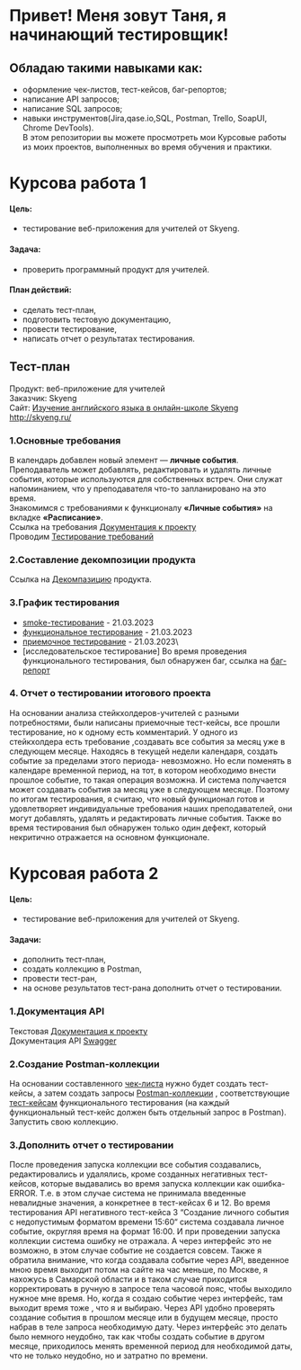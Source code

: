 # Привет! Меня зовут Таня, я начинающий тестировщик!
## Обладаю такими навыками как:
* оформление чек-листов, тест-кейсов, баг-репортов;
* написание API запросов;
* написание SQL запросов;
* навыки инструментов(Jira,qase.io,SQL, Postman, Trello, SoapUI, Chrome DevTools).\
В этом репозитории вы можете просмотреть мои Курсовые работы из моих проектов, выполненных во время обучения и практики.
# Курсова работа 1
#### Цель:
* тестирование веб-приложения для учителей от Skyeng.
#### Задача:
* проверить программный продукт для учителей.
#### План действий:
* сделать тест-план,
* подготовить тестовую документацию,
*  провести тестирование,
*  написать отчет о результатах тестирования.
 ## Тест-план
Продукт: веб-приложение для учителей\
Заказчик: Skyeng\
Сайт: [Изучение английского языка в онлайн-школе Skyeng ](http://skyeng.ru/)http://skyeng.ru/
### 1.Основные требования
В календарь добавлен новый элемент — **личные события**.
Преподаватель может добавлять, редактировать и удалять личные события, которые используются для собственных встреч. Они служат напоминанием, что у преподавателя что-то запланировано на это время.\
Знакомимся с требованиями к функционалу **«Личные события»** на вкладке **«Расписание»**.\
Ссылка на требования [Документация к проекту](https://github.com/TanyaAnissimova/Projects/blob/fed421125aea4c1d16d42845fc5fd12484dc445d/%D0%9A%D1%83%D1%80%D1%81%D0%BE%D0%B2%D0%B0%D1%8F%20%D1%80%D0%B0%D0%B1%D0%BE%D1%82%D0%B0%201/%D0%94%D0%BE%D0%BA%D1%83%D0%BC%D0%B5%D0%BD%D1%82%D0%B0%D1%86%D0%B8%D1%8F%20%D0%BA%20%D0%BF%D1%80%D0%BE%D0%B5%D0%BA%D1%82%D1%83/%D0%94%D0%BE%D0%BA%D1%83%D0%BC%D0%B5%D0%BD%D1%82%D0%B0%D1%86%D0%B8%D1%8F%20%D0%BA%20%D0%BF%D1%80%D0%BE%D0%B5%D0%BA%D1%82%D1%83.docx)\
Проводим [Тестирование требований](https://github.com/TanyaAnissimova/Projects/tree/5237ec8b338be28fdc035fd83b60ee4551975d72/%D0%9A%D1%83%D1%80%D1%81%D0%BE%D0%B2%D0%B0%D1%8F%20%D1%80%D0%B0%D0%B1%D0%BE%D1%82%D0%B0%201/%D0%A2%D0%B5%D1%81%D1%82%D0%B8%D1%80%D0%BE%D0%B2%D0%B0%D0%BD%D0%B8%D0%B5%20%D1%82%D1%80%D0%B5%D0%B1%D0%BE%D0%B2%D0%B0%D0%BD%D0%B8%D0%B8%D0%B9)
### 2.Составление декомпозиции продукта
Ссылка на  [Декомпазицию](https://github.com/TanyaAnissimova/Projects/tree/afbff078f4141532eee7954ecaa8d8539701cd89/%D0%9A%D1%83%D1%80%D1%81%D0%BE%D0%B2%D0%B0%D1%8F%20%D1%80%D0%B0%D0%B1%D0%BE%D1%82%D0%B0%201/%D0%94%D0%B5%D0%BA%D0%BE%D0%BC%D0%BF%D0%BE%D0%B7%D0%B8%D1%86%D0%B8%D1%8F) продукта.
### 3.График тестирования
* [smoke-тестирование](https://github.com/TanyaAnissimova/Projects/tree/93b8e48bab7fe1a5fa33705855ef8a10a742d67a/%D0%9A%D1%83%D1%80%D1%81%D0%BE%D0%B2%D0%B0%D1%8F%20%D1%80%D0%B0%D0%B1%D0%BE%D1%82%D0%B0%201/Smoke%20%D1%82%D0%B5%D1%81%D1%82%D0%B8%D1%80%D0%BE%D0%B2%D0%B0%D0%BD%D0%B8%D0%B5)	- 21.03.2023
* [функциональное тестирование](https://github.com/TanyaAnissimova/Projects/tree/3a44405ef0d33d603d1cff8559c942927597f6c5/%D0%9A%D1%83%D1%80%D1%81%D0%BE%D0%B2%D0%B0%D1%8F%20%D1%80%D0%B0%D0%B1%D0%BE%D1%82%D0%B0%201/%D0%A4%D1%83%D0%BD%D0%BA%D1%86%D0%B8%D0%BE%D0%BD%D0%B0%D0%BB%D1%8C%D0%BD%D0%BE%D0%B5%20%D1%82%D0%B5%D1%81%D1%82%D0%B8%D1%80%D0%BE%D0%B2%D0%B0%D0%BD%D0%B8%D0%B5)	- 21.03.2023
* [приемочное тестирование](https://github.com/TanyaAnissimova/Projects/tree/121251438d2824c0646c10c3437838f9d18a3528/%D0%9A%D1%83%D1%80%D1%81%D0%BE%D0%B2%D0%B0%D1%8F%20%D1%80%D0%B0%D0%B1%D0%BE%D1%82%D0%B0%201/%D0%9F%D1%80%D0%B8%D0%B5%D0%BC%D0%BE%D1%87%D0%BD%D0%BE%D0%B5%20%D1%82%D0%B5%D1%81%D1%82%D0%B8%D1%80%D0%BE%D0%B2%D0%B0%D0%BD%D0%B8%D0%B5)	- 21.03.2023\
* [исследовательское тестирование]
  Во время проведения функционального тестирования, был обнаружен баг, ссылка на [баг-репорт](https://github.com/TanyaAnissimova/Projects/tree/72615248dda001c25d1c274b8db073c41e63ce1a/%D0%9A%D1%83%D1%80%D1%81%D0%BE%D0%B2%D0%B0%D1%8F%20%D1%80%D0%B0%D0%B1%D0%BE%D1%82%D0%B0%201/%D0%A4%D1%83%D0%BD%D0%BA%D1%86%D0%B8%D0%BE%D0%BD%D0%B0%D0%BB%D1%8C%D0%BD%D0%BE%D0%B5%20%D1%82%D0%B5%D1%81%D1%82%D0%B8%D1%80%D0%BE%D0%B2%D0%B0%D0%BD%D0%B8%D0%B5/%D0%91%D0%B0%D0%B3-%D1%80%D0%B5%D0%BF%D0%BE%D1%80%D1%82)
 ### 4. Отчет о тестировании итогового проекта
 На основании  анализа стейкхолдеров-учителей с разными потребностями, были написаны приемочные тест-кейсы, все прошли тестирование, но к одному есть комментарий. У одного из стейкхолдера есть требование ,создавать все события за месяц уже в следующем месяце. Находясь в текущей недели календаря, создать событие за пределами этого периода- невозможно. Но если поменять в календаре временной период, на тот, в котором необходимо внести прошлое событие, то такая операция возможна. И система получается может создавать события за месяц уже в следующем месяце. Поэтому по итогам тестирования, я считаю, что новый функционал готов и удовлетворяет индивидуальные требования наших преподавателей, они могут добавлять, удалять и редактировать личные события. Также во время тестирования был обнаружен только один дефект, который некритично отражается на основном функционале.
 # Курсовая работа 2
 #### Цель:
* тестирование веб-приложения для учителей от Skyeng.
#### Задачи:
* дополнить тест-план,
* создать коллекцию в Postman,
* провести тест-ран,
* на основе результатов тест-рана дополнить отчет о тестировании.
### 1.Документация API
Текстовая [Документация к проекту](https://github.com/TanyaAnissimova/Projects/tree/5237ec8b338be28fdc035fd83b60ee4551975d72/%D0%9A%D1%83%D1%80%D1%81%D0%BE%D0%B2%D0%B0%D1%8F%20%D1%80%D0%B0%D0%B1%D0%BE%D1%82%D0%B0%201/%D0%A2%D0%B5%D1%81%D1%82%D0%B8%D1%80%D0%BE%D0%B2%D0%B0%D0%BD%D0%B8%D0%B5%20%D1%82%D1%80%D0%B5%D0%B1%D0%BE%D0%B2%D0%B0%D0%BD%D0%B8%D0%B8%D0%B9) \
Документация API [Swagger](https://github.com/TanyaAnissimova/Projects/tree/e553200668c6de83c430d0800d0639561b33d067/%D0%9A%D1%83%D1%80%D1%81%D0%BE%D0%B2%D0%B0%D1%8F%20%D1%80%D0%B0%D0%B1%D0%BE%D1%82%D0%B0%202/Swagger)
### 2.Создание Postman-коллекции
На основании составленного [чек-листа](https://github.com/TanyaAnissimova/Projects/blob/6b1ec6ab4b2570a3d2fccf526331e12c046db4f1/%D0%9A%D1%83%D1%80%D1%81%D0%BE%D0%B2%D0%B0%D1%8F%20%D1%80%D0%B0%D0%B1%D0%BE%D1%82%D0%B0%201/%D0%A4%D1%83%D0%BD%D0%BA%D1%86%D0%B8%D0%BE%D0%BD%D0%B0%D0%BB%D1%8C%D0%BD%D0%BE%D0%B5%20%D1%82%D0%B5%D1%81%D1%82%D0%B8%D1%80%D0%BE%D0%B2%D0%B0%D0%BD%D0%B8%D0%B5/%D0%A7%D0%B5%D0%BA-%D0%BB%D0%B8%D1%81%D1%82%20%D1%84%D1%83%D0%BD%D0%BA%D1%86%D0%B8%D0%BE%D0%BD%D0%B0%D0%BB%D1%8C%D0%BD%D0%BE%D0%B3%D0%BE%20%D1%82%D0%B5%D1%81%D1%82%D0%B8%D1%80%D0%BE%D0%B2%D0%B0%D0%BD%D0%B8%D1%8F.pdf)  нужно будет создать тест-кейсы, а затем создать запросы [Postman-коллекции](https://github.com/TanyaAnissimova/Projects/tree/f74f404db415ab5bf4dde3210ca20cbf25a4764b/%D0%9A%D1%83%D1%80%D1%81%D0%BE%D0%B2%D0%B0%D1%8F%20%D1%80%D0%B0%D0%B1%D0%BE%D1%82%D0%B0%202/Postman-%D0%BA%D0%BE%D0%BB%D0%BB%D0%B5%D0%BA%D1%86%D0%B8%D1%8F) , соответствующие [тест-кейсам](https://github.com/TanyaAnissimova/Projects/tree/75857305c5ccd26260676c988ff606effb796b5d/%D0%9A%D1%83%D1%80%D1%81%D0%BE%D0%B2%D0%B0%D1%8F%20%D1%80%D0%B0%D0%B1%D0%BE%D1%82%D0%B0%202/%D0%A2%D0%B5%D1%81%D1%82-%D0%BA%D0%B5%D0%B9%D1%81%D1%8B) функционального тестирования (на каждый функциональный тест-кейс должен быть отдельный запрос в Postman). Запустить свою коллекцию.
### 3.Дополнить отчет о тестировании
 После проведения запуска коллекции все события создавались, редактировались и удалялись, кроме созданных негативных тест-кейсов, которые выдавались во время запуска коллекции как ошибка- ERROR. Т.е. в этом случае система не принимала введенные невалидные значения, а конкретнее в тест-кейсах 6 и 12. Во время тестирования API негативного тест-кейса 3 “Создание личного события с недопустимым форматом времени 15:60“ система создавала личное событие, округляя время на формат 16:00. И при проведении запуска коллекции система ошибку не отражала. А через интерфейс это не возможно, в этом случае событие не создается совсем.  Также я обратила внимание, что когда создавала событие через API, введенное мною время выходит потом на сайте на час меньше, по Москве, я нахожусь в Самарской области и в таком случае приходится корректировать в ручную в запросе тела часовой пояс, чтобы выходило нужное мне время. Но, когда я создаю событие через интерфейс, там выходит время тоже , что я и выбираю. Через API удобно проверять создание события в прошлом месяце или в будущем месяце, просто набрав в теле запроса необходимую дату.  Через интерфейс это делать было немного неудобно, так как чтобы создать событие в другом месяце, приходилось менять временной период для необходимой даты, что не только неудобно, но и затратно по времени.




